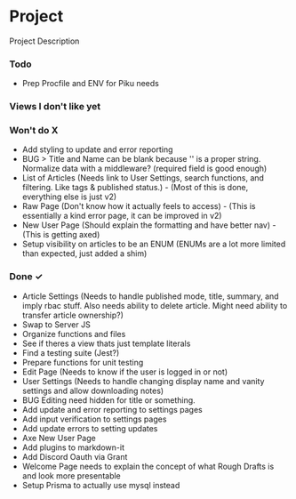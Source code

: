 # Project

Project Description

<!--Pull individual Views IDLY into the "In Progress" and break down the stuff in parens into individual list items when working on them-->
<!-- Testing tutorial https://www.albertgao.xyz/2017/05/24/how-to-test-expressjs-with-jest-and-supertest/ -->
<!-- Prisma has a jest mock https://www.prisma.io/docs/guides/testing/unit-testing -->

### Todo

- Prep Procfile and ENV for Piku needs

### Views I don't like yet

### Won't do X

- Add styling to update and error reporting
- BUG > Title and Name can be blank because '' is a proper string. Normalize data with a middleware? (required field is good enough)
- List of Articles (Needs link to User Settings, search functions, and filtering. Like tags & published status.) - (Most of this is done, everything else is just v2)
- Raw Page (Don't know how it actually feels to access) - (This is essentially a kind error page, it can be improved in v2)
- New User Page (Should explain the formatting and have better nav) - (This is getting axed)
- Setup visibility on articles to be an ENUM (ENUMs are a lot more limited than expected, just added a shim)

### Done ✓

- Article Settings (Needs to handle published mode, title, summary, and imply rbac stuff. Also needs ability to delete article. Might need ability to transfer article ownership?)
- Swap to Server JS
- Organize functions and files
- See if theres a view thats just template literals
- Find a testing suite (Jest?)
- Prepare functions for unit testing
- Edit Page (Needs to know if the user is logged in or not)
- User Settings (Needs to handle changing display name and vanity settings and allow downloading notes)
- BUG Editing need hidden for title or something.
- Add update and error reporting to settings pages
- Add input verification to settings pages
- Add update errors to setting updates
- Axe New User Page
- Add plugins to markdown-it
- Add Discord Oauth via Grant
- Welcome Page needs to explain the concept of what Rough Drafts is and look more presentable
- Setup Prisma to actually use mysql instead
